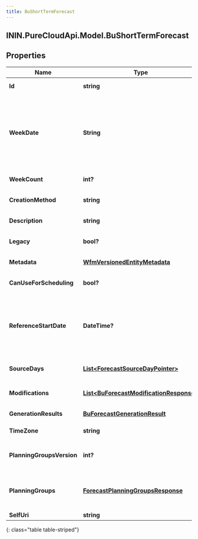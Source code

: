 ```yaml
---
title: BuShortTermForecast
---
```

## ININ.PureCloudApi.Model.BuShortTermForecast

## Properties

|Name | Type | Description | Notes|
|------------ | ------------- | ------------- | -------------|
| **Id** | **string** | The globally unique identifier for the object. | [optional] |
| **WeekDate** | **String** | The start week date of this forecast in yyyy-MM-dd.  Must fall on the start day of week for the associated business unit. Dates are represented as an ISO-8601 string. For example: yyyy-MM-dd | [optional] |
| **WeekCount** | **int?** | The number of weeks this forecast covers | [optional] |
| **CreationMethod** | **string** | The method by which this forecast was created | [optional] |
| **Description** | **string** | The description of this forecast | [optional] |
| **Legacy** | **bool?** | Whether this forecast contains modifications on legacy metrics | [optional] |
| **Metadata** | [**WfmVersionedEntityMetadata**](WfmVersionedEntityMetadata.html) | Metadata for this forecast | [optional] |
| **CanUseForScheduling** | **bool?** | Whether this forecast can be used for scheduling | [optional] |
| **ReferenceStartDate** | **DateTime?** | The reference start date for interval-based data for this forecast. Date time is represented as an ISO-8601 string. For example: yyyy-MM-ddTHH:mm:ss[.mmm]Z | [optional] |
| **SourceDays** | [**List&lt;ForecastSourceDayPointer&gt;**](ForecastSourceDayPointer.html) | The source day pointers for this forecast | [optional] |
| **Modifications** | [**List&lt;BuForecastModificationResponse&gt;**](BuForecastModificationResponse.html) | Any manual modifications applied to this forecast | [optional] |
| **GenerationResults** | [**BuForecastGenerationResult**](BuForecastGenerationResult.html) | Generation result metadata | [optional] |
| **TimeZone** | **string** | The time zone for this forecast | [optional] |
| **PlanningGroupsVersion** | **int?** | The version of the planning groups that was used for this forecast | [optional] |
| **PlanningGroups** | [**ForecastPlanningGroupsResponse**](ForecastPlanningGroupsResponse.html) | A snapshot of the planning groups used for this forecast as of the version number indicated | [optional] |
| **SelfUri** | **string** | The URI for this object | [optional] |
{: class="table table-striped"}



